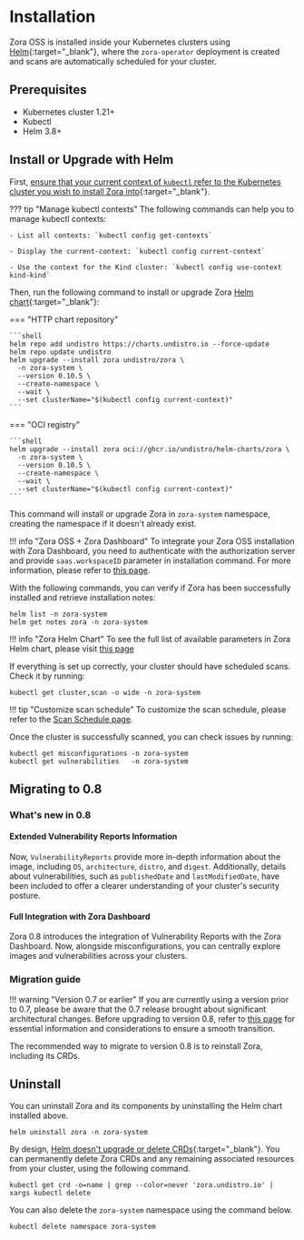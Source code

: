 # Installation

Zora OSS is installed inside your Kubernetes clusters using [Helm](https://helm.sh/){:target="_blank"},
where the `zora-operator` deployment is created and scans are automatically scheduled for your cluster.

## Prerequisites

- Kubernetes cluster 1.21+
- Kubectl
- Helm 3.8+

## Install or Upgrade with Helm

First, [ensure that your current context of `kubectl` refer to the Kubernetes cluster you wish to install Zora into](https://kubernetes.io/docs/tasks/access-application-cluster/configure-access-multiple-clusters/){:target="_blank"}.

??? tip "Manage kubectl contexts"
    The following commands can help you to manage kubectl contexts:

    - List all contexts: `kubectl config get-contexts`

    - Display the current-context: `kubectl config current-context`

    - Use the context for the Kind cluster: `kubectl config use-context kind-kind`

Then, run the following command to install or upgrade Zora [Helm chart](https://helm.sh/docs/topics/charts/){:target="_blank"}:

=== "HTTP chart repository"
    
    ```shell
    helm repo add undistro https://charts.undistro.io --force-update
    helm repo update undistro
    helm upgrade --install zora undistro/zora \
      -n zora-system \
      --version 0.10.5 \
      --create-namespace \
      --wait \
      --set clusterName="$(kubectl config current-context)"
    ```

=== "OCI registry"

    ```shell
    helm upgrade --install zora oci://ghcr.io/undistro/helm-charts/zora \
      -n zora-system \
      --version 0.10.5 \
      --create-namespace \
      --wait \
      --set clusterName="$(kubectl config current-context)"
    ```

This command will install or upgrade Zora in `zora-system` namespace, creating the namespace if it doesn't already exist.

!!! info "Zora OSS + Zora Dashboard"
    To integrate your Zora OSS installation with Zora Dashboard, you need to authenticate with the authorization server and provide `saas.workspaceID` parameter in installation command.
    For more information, please refer to [this page](../dashboard.md#getting-started).

With the following commands, you can verify if Zora has been successfully installed and retrieve installation notes:

```shell
helm list -n zora-system
helm get notes zora -n zora-system
```

!!! info "Zora Helm Chart"
    To see the full list of available parameters in Zora Helm chart, please visit [this page](../helm-chart.md)

If everything is set up correctly, your cluster should have scheduled scans. Check it by running:

```shell
kubectl get cluster,scan -o wide -n zora-system
```

!!! tip "Customize scan schedule"
    To customize the scan schedule, please refer to the [Scan Schedule page](../configuration/scan-schedule.md).

Once the cluster is successfully scanned, you can check issues by running:

```shell
kubectl get misconfigurations -n zora-system
kubectl get vulnerabilities   -n zora-system
```

## Migrating to 0.8

### What's new in 0.8

#### Extended Vulnerability Reports Information

Now, `VulnerabilityReports` provide more in-depth information about the image, including `OS`, `architecture`, `distro`, and `digest`.
Additionally, details about vulnerabilities, such as `publishedDate` and `lastModifiedDate`, have been included 
to offer a clearer understanding of your cluster's security posture.

#### Full Integration with Zora Dashboard

Zora 0.8 introduces the integration of Vulnerability Reports with the Zora Dashboard.
Now, alongside misconfigurations, you can centrally explore images and vulnerabilities across your clusters.

### Migration guide

!!! warning "Version 0.7 or earlier"
    If you are currently using a version prior to 0.7, 
    please be aware that the 0.7 release brought about significant architectural changes. 
    Before upgrading to version 0.8, refer to [this page](/v0.7/getting-started/installation/#migrating-to-07) 
    for essential information and considerations to ensure a smooth transition.


The recommended way to migrate to version 0.8 is to reinstall Zora, including its CRDs.

## Uninstall

You can uninstall Zora and its components by uninstalling the Helm chart installed above.

```shell
helm uninstall zora -n zora-system
```

By design, [Helm doesn't upgrade or delete CRDs](https://helm.sh/docs/chart_best_practices/custom_resource_definitions/#some-caveats-and-explanations){:target="_blank"}.
You can permanently delete Zora CRDs and any remaining associated resources from your cluster, using the following command.

```shell
kubectl get crd -o=name | grep --color=never 'zora.undistro.io' | xargs kubectl delete
```

You can also delete the `zora-system` namespace using the command below.

```shell
kubectl delete namespace zora-system
```
